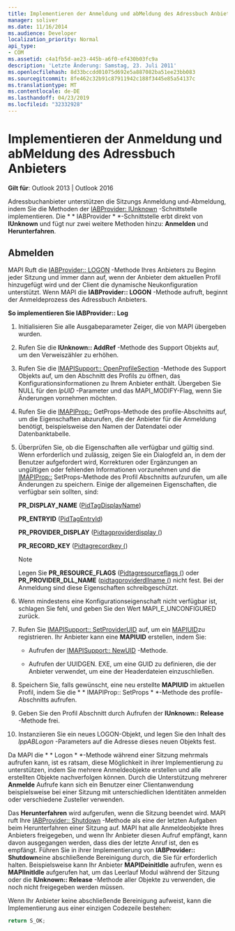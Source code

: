 ```yaml
---
title: Implementieren der Anmeldung und abMeldung des Adressbuch Anbieters
manager: soliver
ms.date: 11/16/2014
ms.audience: Developer
localization_priority: Normal
api_type:
- COM
ms.assetid: c4a1fb5d-ae23-445b-a6f0-ef430b03fc9a
description: 'Letzte Änderung: Samstag, 23. Juli 2011'
ms.openlocfilehash: 8d33bccdd01075d692e5a887082ba51ee23bb083
ms.sourcegitcommit: 8fe462c32b91c87911942c188f3445e85a54137c
ms.translationtype: MT
ms.contentlocale: de-DE
ms.lasthandoff: 04/23/2019
ms.locfileid: "32332928"
---
```

# <a name="implementing-address-book-provider-logon-and-logoff"></a>Implementieren der Anmeldung und abMeldung des Adressbuch Anbieters

**Gilt für**: Outlook 2013 | Outlook 2016 
  
Adressbuchanbieter unterstützen die Sitzungs Anmeldung und-Abmeldung, indem Sie die Methoden der [IABProvider: IUnknown](iabprovideriunknown.md) -Schnittstelle implementieren. Die * * IABProvider * *-Schnittstelle erbt direkt von **IUnknown** und fügt nur zwei weitere Methoden hinzu: **Anmelden** und **Herunterfahren**. 
  
## <a name="logoff"></a>Abmelden

MAPI Ruft die [IABProvider:: LOGON](iabprovider-logon.md) -Methode Ihres Anbieters zu Beginn jeder Sitzung und immer dann auf, wenn der Anbieter dem aktuellen Profil hinzugefügt wird und der Client die dynamische Neukonfiguration unterstützt. Wenn MAPI die **IABProvider:: LOGON** -Methode aufruft, beginnt der Anmeldeprozess des Adressbuch Anbieters. 
  
**So implementieren Sie IABProvider:: Log**
  
1. Initialisieren Sie alle Ausgabeparameter Zeiger, die von MAPI übergeben wurden. 
    
2. Rufen Sie die **IUnknown:: AddRef** -Methode des Support Objekts auf, um den Verweiszähler zu erhöhen. 
    
3. Rufen Sie die [IMAPISupport:: OpenProfileSection](imapisupport-openprofilesection.md) -Methode des Support Objekts auf, um den Abschnitt des Profils zu öffnen, das Konfigurationsinformationen zu Ihrem Anbieter enthält. Übergeben Sie NULL für den _lpUID_ -Parameter und das MAPI_MODIFY-Flag, wenn Sie Änderungen vornehmen möchten. 
    
4. Rufen Sie die [IMAPIProp::](imapiprop-getprops.md) GetProps-Methode des profile-Abschnitts auf, um die Eigenschaften abzurufen, die der Anbieter für die Anmeldung benötigt, beispielsweise den Namen der Datendatei oder Datenbanktabelle. 
    
5. Überprüfen Sie, ob die Eigenschaften alle verfügbar und gültig sind. Wenn erforderlich und zulässig, zeigen Sie ein Dialogfeld an, in dem der Benutzer aufgefordert wird, Korrekturen oder Ergänzungen an ungültigen oder fehlenden Informationen vorzunehmen und die [IMAPIProp::](imapiprop-setprops.md) SetProps-Methode des Profil Abschnitts aufzurufen, um alle Änderungen zu speichern. Einige der allgemeinen Eigenschaften, die verfügbar sein sollten, sind: 
    
   **PR_DISPLAY_NAME** ([PidTagDisplayName](pidtagdisplayname-canonical-property.md))
    
   **PR_ENTRYID** ([PidTagEntryId](pidtagentryid-canonical-property.md))
    
   **PR_PROVIDER_DISPLAY** ([Pidtagproviderdisplay (](pidtagproviderdisplay-canonical-property.md))
    
   **PR_RECORD_KEY** ([Pidtagrecordkey (](pidtagrecordkey-canonical-property.md))
    
   > [!NOTE]
   > Legen Sie **PR_RESOURCE_FLAGS** ([Pidtagresourceflags (](pidtagresourceflags-canonical-property.md)) oder **PR_PROVIDER_DLL_NAME** ([pidtagproviderdllname (](pidtagproviderdllname-canonical-property.md)) nicht fest. Bei der Anmeldung sind diese Eigenschaften schreibgeschützt. 
  
6. Wenn mindestens eine Konfigurationseigenschaft nicht verfügbar ist, schlagen Sie fehl, und geben Sie den Wert MAPI_E_UNCONFIGURED zurück.
    
7. Rufen Sie [IMAPISupport:: SetProviderUID](imapisupport-setprovideruid.md) auf, um ein [MAPIUID](mapiuid.md)zu registrieren. Ihr Anbieter kann eine **MAPIUID** erstellen, indem Sie: 
    
   - Aufrufen der [IMAPISupport:: NewUID](imapisupport-newuid.md) -Methode. 
    
   - Aufrufen der UUIDGEN. EXE, um eine GUID zu definieren, die der Anbieter verwendet, um eine der Headerdateien einzuschließen.
    
8. Speichern Sie, falls gewünscht, eine neu erstellte **MAPIUID** im aktuellen Profil, indem Sie die * * IMAPIProp:: SetProps * *-Methode des profile-Abschnitts aufrufen. 
    
9. Geben Sie den Profil Abschnitt durch Aufrufen der **IUnknown:: Release** -Methode frei. 
    
10. Instanziieren Sie ein neues LOGON-Objekt, und legen Sie den Inhalt des _lppABLogon_ -Parameters auf die Adresse dieses neuen Objekts fest. 
    
Da MAPI die * * Logon * *-Methode während einer Sitzung mehrmals aufrufen kann, ist es ratsam, diese Möglichkeit in ihrer Implementierung zu unterstützen, indem Sie mehrere Anmeldeobjekte erstellen und alle erstellten Objekte nachverfolgen können. Durch die Unterstützung mehrerer **Anmelde** Aufrufe kann sich ein Benutzer einer Clientanwendung beispielsweise bei einer Sitzung mit unterschiedlichen Identitäten anmelden oder verschiedene Zusteller verwenden. 
  
Das **Herunterfahren** wird aufgerufen, wenn die Sitzung beendet wird. MAPI ruft Ihre [IABProvider:: Shutdown](iabprovider-shutdown.md) -Methode als eine der letzten Aufgaben beim Herunterfahren einer Sitzung auf. MAPI hat alle Anmeldeobjekte Ihres Anbieters freigegeben, und wenn Ihr Anbieter diesen Aufruf empfängt, kann davon ausgegangen werden, dass dies der letzte Anruf ist, den es empfängt. Führen Sie in ihrer Implementierung von **IABProvider:: Shutdown**eine abschließende Bereinigung durch, die Sie für erforderlich halten. Beispielsweise kann Ihr Anbieter **MAPIDeinitIdle** aufrufen, wenn es **MAPIInitIdle** aufgerufen hat, um das Leerlauf Modul während der Sitzung oder die **IUnknown:: Release** -Methode aller Objekte zu verwenden, die noch nicht freigegeben werden müssen. 
  
Wenn Ihr Anbieter keine abschließende Bereinigung aufweist, kann die Implementierung aus einer einzigen Codezeile bestehen: 
  
```cpp
return S_OK;

```


